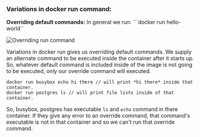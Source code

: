 ### Variations in docker run command:

**Overriding default commands:**
In general we run:
```docker run hello-world``


![Overriding run command](https://github.com/SaiferGit/Learning_Docker/blob/master/More%20learning%20from%20udemy/learn5%20image1.png)


Variations in docker run gives us overriding default commands. We supply an alternate command to be executed inside the container after it starts up. So, whatever default command is included inside of the image is not going to be executed, only our override command will executed.

```
docker run busybox echo hi there // will print *hi there* inside that container.
docker run postgres ls // will print file lists inside of that container.
```
So, busybox, postgres has executable ```ls``` and ```echo``` command in there container. If they give any error to an override command, that command's executable is not in that container and so we can't run that override command. 
